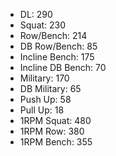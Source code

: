 * DL: 290
*  Squat: 230
*  Row/Bench: 214
*  DB Row/Bench: 85
*  Incline Bench: 175
*  Incline DB Bench: 70
*  Military: 170
*  DB Military: 65
*  Push Up: 58
*  Pull Up: 18
*  1RPM Squat: 480
*  1RPM Row: 380
*  1RPM Bench: 355
